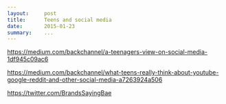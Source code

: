 ```yaml
---
layout:     post
title:      Teens and social media
date:       2015-01-23
summary:    ...
---
```


https://medium.com/backchannel/a-teenagers-view-on-social-media-1df945c09ac6

https://medium.com/backchannel/what-teens-really-think-about-youtube-google-reddit-and-other-social-media-a7263924a506

https://twitter.com/BrandsSayingBae